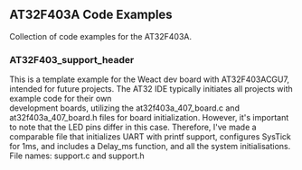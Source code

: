 ## AT32F403A Code Examples
Collection of code examples for the AT32F403A.

### AT32F403_support_header
This is a template example for the Weact dev board with AT32F403ACGU7, intended for future projects. The AT32 IDE typically initiates all projects with example code for their own  
development boards, utilizing the at32f403a_407_board.c and at32f403a_407_board.h files for board initialization. However, it's important to note that the LED pins differ in this case. 
Therefore, I've made a comparable file that initializes UART with printf support, configures SysTick for 1ms, and includes a Delay_ms function, and all the system initialisations. 
File names: support.c and support.h
